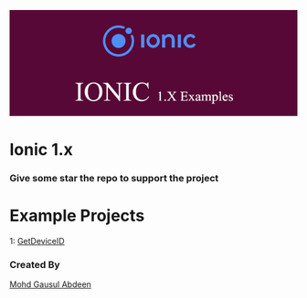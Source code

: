 ![Cover](cover.png)


# Ionic 1.x
 
### Give some star the repo to support the project


# Example Projects

1: [GetDeviceID](https://github.com/Gausul/ionic-1.x/tree/master/GetDeviceID)





### Created By

[Mohd Gausul Abdeen](https://www.linkedin.com/in/mohd-gausul-abdeen-71b7b226/)
